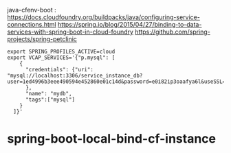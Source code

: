 java-cfenv-boot : https://docs.cloudfoundry.org/buildpacks/java/configuring-service-connections.html
https://spring.io/blog/2015/04/27/binding-to-data-services-with-spring-boot-in-cloud-foundry
https://github.com/spring-projects/spring-petclinic

```
export SPRING_PROFILES_ACTIVE=cloud
export VCAP_SERVICES='{"p.mysql": [
    {
      "credentials": {"uri": "mysql://localhost:3306/service_instance_db?user=1ed4996b3eee490594e452860e01c14d&password=e0i82ip3oaafya6l&useSSL=false"
      },
      "name": "mydb",
      "tags":["mysql"]
    }
  ]}'
```
# spring-boot-local-bind-cf-instance
